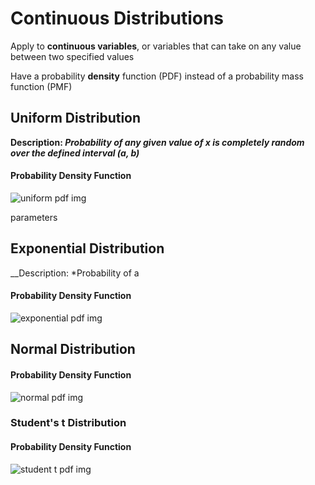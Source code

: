 # Continuous Distributions

Apply to __continuous variables__, or variables that can take on any value between two specified values

Have a probability __density__ function (PDF) instead of a probability mass function (PMF)


## Uniform Distribution

__Description: *Probability of any given value of x is completely random over the defined interval (a, b)*__

#### Probability Density Function

![uniform pdf img](https://upload.wikimedia.org/wikipedia/commons/thumb/9/96/Uniform_Distribution_PDF_SVG.svg/500px-Uniform_Distribution_PDF_SVG.svg.png)

parameters


## Exponential Distribution

__Description: *Probability of a

#### Probability Density Function

![exponential pdf img](https://upload.wikimedia.org/wikipedia/commons/thumb/e/ec/Exponential_pdf.svg/650px-Exponential_pdf.svg.png)


## Normal Distribution

#### Probability Density Function

![normal pdf img](https://upload.wikimedia.org/wikipedia/commons/thumb/7/74/Normal_Distribution_PDF.svg/700px-Normal_Distribution_PDF.svg.png)


### Student's t Distribution

#### Probability Density Function

![student t pdf img](https://upload.wikimedia.org/wikipedia/commons/thumb/4/41/Student_t_pdf.svg/650px-Student_t_pdf.svg.png)
